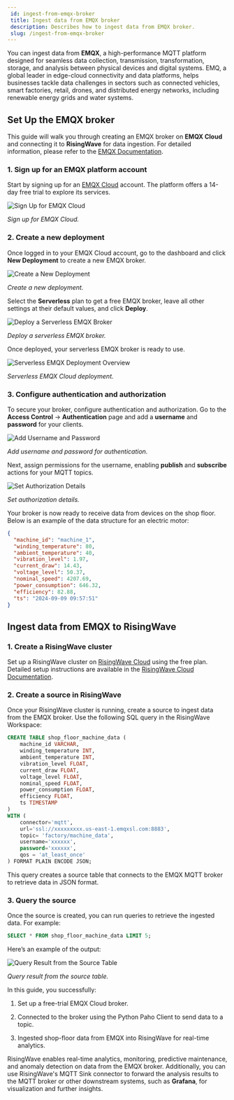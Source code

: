 ```yaml
---
 id: ingest-from-emqx-broker
 title: Ingest data from EMQX broker
 description: Describes how to ingest data from EMQX broker.
 slug: /ingest-from-emqx-broker
---
```

<head>
  <link rel="canonical" href="https://docs.risingwave.com/docs/current/ingest-from-emqx-broker/" />
</head>


You can ingest data from **EMQX**, a high-performance MQTT platform designed for seamless data collection, transmission, transformation, storage, and analysis between physical devices and digital systems. EMQ, a global leader in edge-cloud connectivity and data platforms, helps businesses tackle data challenges in sectors such as connected vehicles, smart factories, retail, drones, and distributed energy networks, including renewable energy grids and water systems.

## Set Up the EMQX broker

This guide will walk you through creating an EMQX broker on **EMQX Cloud** and connecting it to **RisingWave** for data ingestion. For detailed information, please refer to the [EMQX Documentation](https://docs.emqx.com/en/).

### 1. Sign up for an EMQX platform account

Start by signing up for an [EMQX Cloud](https://accounts.emqx.com/signup?continue=https%3A%2F%2Fwww.emqx.com%2Fcn%2Fcloud) account. The platform offers a 14-day free trial to explore its services.

![Sign Up for EMQX Cloud](../images/emqx_sign_up_for_emqx_cloud.png)

*Sign up for EMQX Cloud.*

### 2. Create a new deployment

Once logged in to your EMQX Cloud account, go to the dashboard and click **New Deployment** to create a new EMQX broker.

![Create a New Deployment](../images/emqx_create_a_new_deployment.png)

*Create a new deployment.*

Select the **Serverless** plan to get a free EMQX broker, leave all other settings at their default values, and click **Deploy**.

![Deploy a Serverless EMQX Broker](../images/emqx_deploy_a_serverless_emqx_broker.png)

*Deploy a serverless EMQX broker.*

Once deployed, your serverless EMQX broker is ready to use.

![Serverless EMQX Deployment Overview](../images/emqx_serverless_emqx_deployment_overview.png)

*Serverless EMQX Cloud deployment.*

### 3. Configure authentication and authorization

To secure your broker, configure authentication and authorization. Go to the **Access Control** -> **Authentication** page and add a **username** and **password** for your clients.

![Add Username and Password](../images/emqx_add_username_and_password.png)

*Add username and password for authentication.*

Next, assign permissions for the username, enabling **publish** and **subscribe** actions for your MQTT topics.

![Set Authorization Details](../images/emqx_set_authorization_details.png)

*Set authorization details.*

Your broker is now ready to receive data from devices on the shop floor. Below is an example of the data structure for an electric motor:

```json
{
  "machine_id": "machine_1",
  "winding_temperature": 80,
  "ambient_temperature": 40,
  "vibration_level": 1.97,
  "current_draw": 14.43,
  "voltage_level": 50.37,
  "nominal_speed": 4207.69,
  "power_consumption": 646.32,
  "efficiency": 82.88,
  "ts": "2024-09-09 09:57:51"
}
```

## Ingest data from EMQX to RisingWave

### 1. Create a RisingWave cluster

Set up a RisingWave cluster on [RisingWave Cloud](https://cloud.risingwave.com/) using the free plan. Detailed setup instructions are available in the [RisingWave Cloud Documentation](https://docs.risingwave.com/cloud/manage-clusters/).

### 2. Create a source in RisingWave

Once your RisingWave cluster is running, create a source to ingest data from the EMQX broker. Use the following SQL query in the RisingWave Workspace:

```sql
CREATE TABLE shop_floor_machine_data (
    machine_id VARCHAR,
    winding_temperature INT,
    ambient_temperature INT,
    vibration_level FLOAT,
    current_draw FLOAT,
    voltage_level FLOAT,
    nominal_speed FLOAT, 
    power_consumption FLOAT,
    efficiency FLOAT,
    ts TIMESTAMP
)
WITH (
    connector='mqtt',
    url='ssl://xxxxxxxxx.us-east-1.emqxsl.com:8883',
    topic= 'factory/machine_data',
    username='xxxxxx',
    password='xxxxxx',
    qos = 'at_least_once'
) FORMAT PLAIN ENCODE JSON;
```

This query creates a source table that connects to the EMQX MQTT broker to retrieve data in JSON format.

### 3. Query the source

Once the source is created, you can run queries to retrieve the ingested data. For example:

```sql
SELECT * FROM shop_floor_machine_data LIMIT 5;
```

Here’s an example of the output:

![Query Result from the Source Table](../images/emqx_query_result_from_the_source_table.png)

*Query result from the source table.*

In this guide, you successfully:

1. Set up a free-trial EMQX Cloud broker.

2. Connected to the broker using the Python Paho Client to send data to a topic.

3. Ingested shop-floor data from EMQX into RisingWave for real-time analytics.

RisingWave enables real-time analytics, monitoring, predictive maintenance, and anomaly detection on data from the EMQX broker. Additionally, you can use RisingWave's MQTT Sink connector to forward the analysis results to the MQTT broker or other downstream systems, such as **Grafana**, for visualization and further insights.